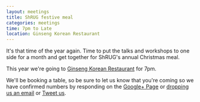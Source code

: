 ```yaml
---
layout: meetings
title: ShRUG festive meal
categories: meetings
time: 7pm to Late
location: Ginseng Korean Restaurant
---
```


It's that time of the year again. Time to put the talks and workshops to
one side for a month and get together for ShRUG's annual Christmas meal.

This year we're going to [Ginseng Korean
Restaurant](http://www.ginsengsheffield.co.uk/) for 7pm.

We'll be booking a table, so be sure to let us know that you're coming
so we have confirmed numbers by responding on the [Google+
Page](https://plus.google.com/u/0/events/cm4kb5chs7gnnca1f2jgv4635k4) or
[dropping us an email](mailto:hello@shrug.org) or [Tweet
us](http://twitter.com/sheffieldruby).
